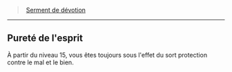 ﻿---
!GenericItem
Name: Pureté de l'esprit
Id: paladin_devotion_hd.md#pureté-de-lesprit
ParentLink: paladin_devotion_hd.md#serment-de-dévotion
ParentName: Serment de dévotion
NameLevel: 2
Attributes: {}
---
> [Serment de dévotion](hd_paladin_devotion.md)

---

## Pureté de l'esprit

À partir du niveau 15, vous êtes toujours sous l'effet du sort protection contre le mal et le bien.

